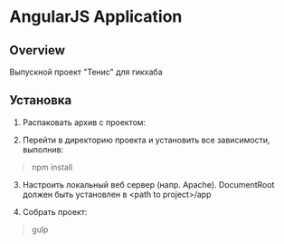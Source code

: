 # AngularJS Application

## Overview

Выпускной проект "Тенис" для гикхаба

## Установка 

1. Распаковать архив с проектом:

2. Перейти в директорию проекта и установить все зависимости, выполнив:
> npm install

3. Настроить локальный веб сервер (напр. Apache). DocumentRoot должен быть установлен в \<path to project\>/app 

4. Собрать проект:
> gulp
